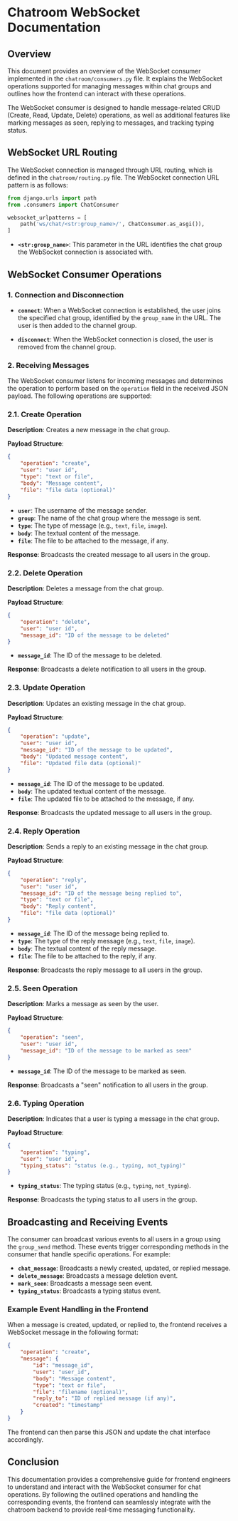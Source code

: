 # Chatroom WebSocket Documentation

## Overview

This document provides an overview of the WebSocket consumer implemented in the `chatroom/consumers.py` file. It explains the WebSocket operations supported for managing messages within chat groups and outlines how the frontend can interact with these operations.

The WebSocket consumer is designed to handle message-related CRUD (Create, Read, Update, Delete) operations, as well as additional features like marking messages as seen, replying to messages, and tracking typing status.

## WebSocket URL Routing

The WebSocket connection is managed through URL routing, which is defined in the `chatroom/routing.py` file. The WebSocket connection URL pattern is as follows:

```python
from django.urls import path
from .consumers import ChatConsumer

websocket_urlpatterns = [
    path('ws/chat/<str:group_name>/', ChatConsumer.as_asgi()),
]
```

- **`<str:group_name>`**: This parameter in the URL identifies the chat group the WebSocket connection is associated with.

## WebSocket Consumer Operations

### 1. **Connection and Disconnection**

- **`connect`**: When a WebSocket connection is established, the user joins the specified chat group, identified by the `group_name` in the URL. The user is then added to the channel group.

- **`disconnect`**: When the WebSocket connection is closed, the user is removed from the channel group.

### 2. **Receiving Messages**

The WebSocket consumer listens for incoming messages and determines the operation to perform based on the `operation` field in the received JSON payload. The following operations are supported:

### 2.1. **Create Operation**

**Description**: Creates a new message in the chat group.

**Payload Structure**:
```json
{
    "operation": "create",
    "user": "user id",
    "type": "text or file",
    "body": "Message content",
    "file": "file data (optional)"
}
```

- **`user`**: The username of the message sender.
- **`group`**: The name of the chat group where the message is sent.
- **`type`**: The type of message (e.g., `text`, `file`, `image`).
- **`body`**: The textual content of the message.
- **`file`**: The file to be attached to the message, if any.

**Response**: Broadcasts the created message to all users in the group.

### 2.2. **Delete Operation**

**Description**: Deletes a message from the chat group.

**Payload Structure**:
```json
{
    "operation": "delete",
    "user": "user id",
    "message_id": "ID of the message to be deleted"
}
```

- **`message_id`**: The ID of the message to be deleted.

**Response**: Broadcasts a delete notification to all users in the group.

### 2.3. **Update Operation**

**Description**: Updates an existing message in the chat group.

**Payload Structure**:
```json
{
    "operation": "update",
    "user": "user id",
    "message_id": "ID of the message to be updated",
    "body": "Updated message content",
    "file": "Updated file data (optional)"
}
```

- **`message_id`**: The ID of the message to be updated.
- **`body`**: The updated textual content of the message.
- **`file`**: The updated file to be attached to the message, if any.

**Response**: Broadcasts the updated message to all users in the group.

### 2.4. **Reply Operation**

**Description**: Sends a reply to an existing message in the chat group.

**Payload Structure**:
```json
{
    "operation": "reply",
    "user": "user id",
    "message_id": "ID of the message being replied to",
    "type": "text or file",
    "body": "Reply content",
    "file": "file data (optional)"
}
```

- **`message_id`**: The ID of the message being replied to.
- **`type`**: The type of the reply message (e.g., `text`, `file`, `image`).
- **`body`**: The textual content of the reply message.
- **`file`**: The file to be attached to the reply, if any.

**Response**: Broadcasts the reply message to all users in the group.

### 2.5. **Seen Operation**

**Description**: Marks a message as seen by the user.

**Payload Structure**:
```json
{
    "operation": "seen",
    "user": "user id",
    "message_id": "ID of the message to be marked as seen"
}
```

- **`message_id`**: The ID of the message to be marked as seen.

**Response**: Broadcasts a "seen" notification to all users in the group.

### 2.6. **Typing Operation**

**Description**: Indicates that a user is typing a message in the chat group.

**Payload Structure**:
```json
{
    "operation": "typing",
    "user": "user id",
    "typing_status": "status (e.g., typing, not_typing)"
}
```

- **`typing_status`**: The typing status (e.g., `typing`, `not_typing`).

**Response**: Broadcasts the typing status to all users in the group.

## Broadcasting and Receiving Events

The consumer can broadcast various events to all users in a group using the `group_send` method. These events trigger corresponding methods in the consumer that handle specific operations. For example:

- **`chat_message`**: Broadcasts a newly created, updated, or replied message.
- **`delete_message`**: Broadcasts a message deletion event.
- **`mark_seen`**: Broadcasts a message seen event.
- **`typing_status`**: Broadcasts a typing status event.

### Example Event Handling in the Frontend

When a message is created, updated, or replied to, the frontend receives a WebSocket message in the following format:

```json
{
    "operation": "create",
    "message": {
        "id": "message_id",
        "user": "user_id",
        "body": "Message content",
        "type": "text or file",
        "file": "filename (optional)",
        "reply_to": "ID of replied message (if any)",
        "created": "timestamp"
    }
}
```

The frontend can then parse this JSON and update the chat interface accordingly.

## Conclusion

This documentation provides a comprehensive guide for frontend engineers to understand and interact with the WebSocket consumer for chat operations. By following the outlined operations and handling the corresponding events, the frontend can seamlessly integrate with the chatroom backend to provide real-time messaging functionality.